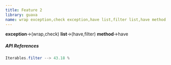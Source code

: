 ```yaml
---
title: Feature 2
library: guava
name: wrap exception,check exception,have list,filter list,have method
---
```


**exception**->(wrap,check) **list**->(have,filter) **method**->have 

##### API References

```java
Iterables.filter --> 43.18 %
```
